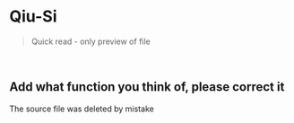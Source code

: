 # Qiu-Si
> Quick read - only preview of file
</br>

## Add what function you think of, please correct it


The source file was deleted by mistake
